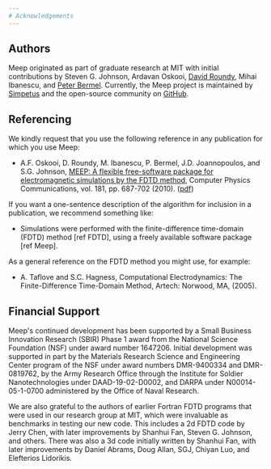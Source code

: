 ```yaml
---
# Acknowledgements
---
```


Authors
---------------

Meep originated as part of graduate research at MIT with initial contributions by Steven G. Johnson, Ardavan Oskooi, [David Roundy](http://physics.oregonstate.edu/~roundyd/), Mihai Ibanescu, and [Peter Bermel](http://web.ics.purdue.edu/~pbermel/). Currently, the Meep project is maintained by [Simpetus](http://www.simpetuscloud.com) and the open-source community on [GitHub](https://github.com/stevengj/meep).

Referencing
-----------

We kindly request that you use the following reference in any publication for which you use Meep:

- A.F. Oskooi, D. Roundy, M. Ibanescu, P. Bermel, J.D. Joannopoulos, and S.G. Johnson, [MEEP: A flexible free-software package for electromagnetic simulations by the FDTD method](http://dx.doi.org/doi:10.1016/j.cpc.2009.11.008), Computer Physics Communications, vol. 181, pp. 687-702 (2010). ([pdf](http://math.mit.edu/~stevenj/papers/OskooiRo10.pdf))

If you want a one-sentence description of the algorithm for inclusion in a publication, we recommend something like:

- Simulations were performed with the finite-difference time-domain (FDTD) method [ref FDTD], using a freely available software package [ref Meep].

As a general reference on the FDTD method you might use, for example:

- A. Taflove and S.C. Hagness, Computational Electrodynamics: The Finite-Difference Time-Domain Method, Artech: Norwood, MA, (2005).

Financial Support
-----------------

Meep's continued development has been supported by a Small Business Innovation Research (SBIR) Phase 1 award from the National Science Foundation (NSF) under award number 1647206. Initial development was supported in part by the Materials Research Science and Engineering Center program of the NSF under award numbers DMR-9400334 and DMR-0819762, by the Army Research Office through the Institute for Soldier Nanotechnologies under DAAD-19-02-D0002, and DARPA under N00014-05-1-0700 administered by the Office of Naval Research.

We are also grateful to the authors of earlier Fortran FDTD programs that were used in our research group at MIT, which were invaluable as benchmarks in testing our new code. This includes a 2d FDTD code by Jerry Chen, with later improvements by Shanhui Fan, Steven G. Johnson, and others. There was also a 3d code initially written by Shanhui Fan, with later improvements by Daniel Abrams, Doug Allan, SGJ, Chiyan Luo, and Elefterios Lidorikis.
